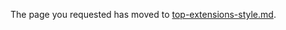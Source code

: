 <!-- TODO:  deprecate this document by removing it.  It has been  replaced by top-extensions-style.md   -->

The page you requested has moved to [top-extensions-style.md](top-extensions-style.md). 
